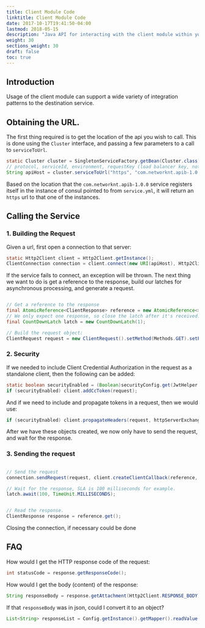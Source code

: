 ```yaml
---
title: Client Module Code
linktitle: Client Module Code 
date: 2017-10-17T19:41:50-04:00
lastmod: 2018-05-15
description: "Java API for interacting with the client module within your codebase."
weight: 30
sections_weight: 30
draft: false
toc: true
---
```


## Introduction

Usage of the client module can support a wide variety of integration patterns to the destination
service.


## Obtaining the URL.

The first thing required is to get the location of the api you wish to call. This is done
using the `Cluster` interface, and passing a few parameters to a call to `serviceToUrl`.

```java
static Cluster cluster = SingletonServiceFactory.getBean(Cluster.class);
// protocol, serviceId, environment, requestKey (load balancer key, not required in most cases)
String apiHost = cluster.serviceToUrl("https", "com.networknt.apib-1.0.0", tag, null);
```

Based on the location that the `com.networknt.apib-1.0.0` service registers itself in the
instance of consul pointed to from `service.yml`, it will return an `https` url to that
one of the instances.

## Calling the Service

### 1. Building the Request
Given a url, first open a connection to that server:

```java
static Http2Client client = Http2Client.getInstance();
ClientConnection connection = client.connect(new URI(apiHost), Http2Client.WORKER, Http2Client.SSL, Http2Client.POOL, OptionMap.create(UndertowOptions.ENABLE_HTTP2, true)).get();
```

If the service fails to connect, an exception will be thrown.
The next thing we want to do is get a reference to the response, build our latches for asynchronous processing, and generate a request.


```java

// Get a reference to the response
final AtomicReference<ClientResponse> reference = new AtomicReference<>();
// We only expect one response, so close the latch after it's received.
final CountDownLatch latch = new CountDownLatch(1);

// Build the request object:
ClientRequest request = new ClientRequest().setMethod(Methods.GET).setPath(apiPath);
```

### 2. Security 
If we needed to include Client Credential Authorization in the request as a standalone client, then the following can be added:

```java
static boolean securityEnabled = (Boolean)securityConfig.get(JwtHelper.ENABLE_VERIFY_JWT);
if (securityEnabled) client.addCcToken(request);
```

And if we need to include and propagate tokens in a request, then we would use:

```java
if (securityEnabled) client.propagateHeaders(request, httpServerExchange);
```

After we have these objects created, we now only have to send the request, and wait for the response.

### 3. Sending the request

```java

// Send the request
connection.sendRequest(request, client.createClientCallback(reference, latch));

// Wait for the response, SLA is 100 milliseconds for example.
latch.await(100, TimeUnit.MILLISECONDS);


// Read the response.
ClientResponse response = reference.get();
```

Closing the connection, if necessary could be done

## FAQ

How would I get the HTTP response code of the request:

```java
int statusCode = response.getResponseCode();
``` 

How would I get the body (content) of the response:

```java
String responseBody = response.getAttachment(Http2Client.RESPONSE_BODY)
```

If that `responseBody` was in json, could I convert it to an object?

```java
List<String> responseList = Config.getInstance().getMapper().readValue(responseBody, new TypeReference<List<String>>(){});
```
